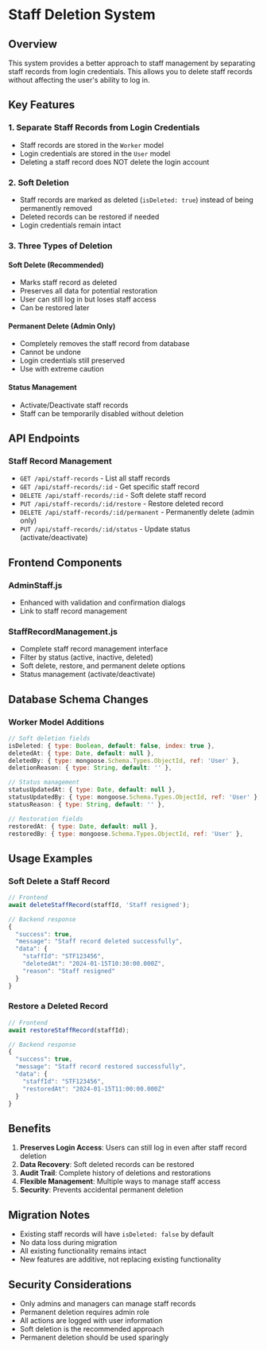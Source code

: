 # Staff Deletion System

## Overview
This system provides a better approach to staff management by separating staff records from login credentials. This allows you to delete staff records without affecting the user's ability to log in.

## Key Features

### 1. **Separate Staff Records from Login Credentials**
- Staff records are stored in the `Worker` model
- Login credentials are stored in the `User` model
- Deleting a staff record does NOT delete the login account

### 2. **Soft Deletion**
- Staff records are marked as deleted (`isDeleted: true`) instead of being permanently removed
- Deleted records can be restored if needed
- Login credentials remain intact

### 3. **Three Types of Deletion**

#### **Soft Delete (Recommended)**
- Marks staff record as deleted
- Preserves all data for potential restoration
- User can still log in but loses staff access
- Can be restored later

#### **Permanent Delete (Admin Only)**
- Completely removes the staff record from database
- Cannot be undone
- Login credentials still preserved
- Use with extreme caution

#### **Status Management**
- Activate/Deactivate staff records
- Staff can be temporarily disabled without deletion

## API Endpoints

### Staff Record Management
- `GET /api/staff-records` - List all staff records
- `GET /api/staff-records/:id` - Get specific staff record
- `DELETE /api/staff-records/:id` - Soft delete staff record
- `PUT /api/staff-records/:id/restore` - Restore deleted record
- `DELETE /api/staff-records/:id/permanent` - Permanently delete (admin only)
- `PUT /api/staff-records/:id/status` - Update status (activate/deactivate)

## Frontend Components

### AdminStaff.js
- Enhanced with validation and confirmation dialogs
- Link to staff record management

### StaffRecordManagement.js
- Complete staff record management interface
- Filter by status (active, inactive, deleted)
- Soft delete, restore, and permanent delete options
- Status management (activate/deactivate)

## Database Schema Changes

### Worker Model Additions
```javascript
// Soft deletion fields
isDeleted: { type: Boolean, default: false, index: true },
deletedAt: { type: Date, default: null },
deletedBy: { type: mongoose.Schema.Types.ObjectId, ref: 'User' },
deletionReason: { type: String, default: '' },

// Status management
statusUpdatedAt: { type: Date, default: null },
statusUpdatedBy: { type: mongoose.Schema.Types.ObjectId, ref: 'User' },
statusReason: { type: String, default: '' },

// Restoration fields
restoredAt: { type: Date, default: null },
restoredBy: { type: mongoose.Schema.Types.ObjectId, ref: 'User' },
```

## Usage Examples

### Soft Delete a Staff Record
```javascript
// Frontend
await deleteStaffRecord(staffId, 'Staff resigned');

// Backend response
{
  "success": true,
  "message": "Staff record deleted successfully",
  "data": {
    "staffId": "STF123456",
    "deletedAt": "2024-01-15T10:30:00.000Z",
    "reason": "Staff resigned"
  }
}
```

### Restore a Deleted Record
```javascript
// Frontend
await restoreStaffRecord(staffId);

// Backend response
{
  "success": true,
  "message": "Staff record restored successfully",
  "data": {
    "staffId": "STF123456",
    "restoredAt": "2024-01-15T11:00:00.000Z"
  }
}
```

## Benefits

1. **Preserves Login Access**: Users can still log in even after staff record deletion
2. **Data Recovery**: Soft deleted records can be restored
3. **Audit Trail**: Complete history of deletions and restorations
4. **Flexible Management**: Multiple ways to manage staff access
5. **Security**: Prevents accidental permanent deletion

## Migration Notes

- Existing staff records will have `isDeleted: false` by default
- No data loss during migration
- All existing functionality remains intact
- New features are additive, not replacing existing functionality

## Security Considerations

- Only admins and managers can manage staff records
- Permanent deletion requires admin role
- All actions are logged with user information
- Soft deletion is the recommended approach
- Permanent deletion should be used sparingly




















